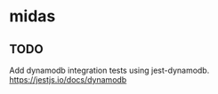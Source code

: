 # midas

## TODO

Add dynamodb integration tests using jest-dynamodb.
https://jestjs.io/docs/dynamodb

